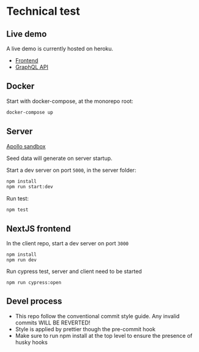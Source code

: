 # Technical test

## Live demo

A live demo is currently hosted on heroku.

- [Frontend](https://frontend-test-publicis.herokuapp.com/)
- [GraphQL API](https://backend-test-publicis.herokuapp.com/)

## Docker

Start with docker-compose, at the monorepo root:
```bash
docker-compose up
```

## Server
[Apollo sandbox](https://studio.apollographql.com/sandbox/explorer/)

Seed data will generate on server startup.

Start a dev server on port `5000`, in the server folder:
```bash
npm install
npm run start:dev
```

Run test:
```
npm test
```


## NextJS frontend

In the client repo, start a dev server on port `3000`
```
npm install
npm run dev
```

Run cypress test, server and client need to be started
```
npm run cypress:open
```

## Devel process

- This repo follow the conventional commit style guide. Any invalid commits WILL BE REVERTED!
- Style is applied by prettier though the pre-commit hook
- Make sure to run npm install at the top level to ensure the presence of husky hooks 
